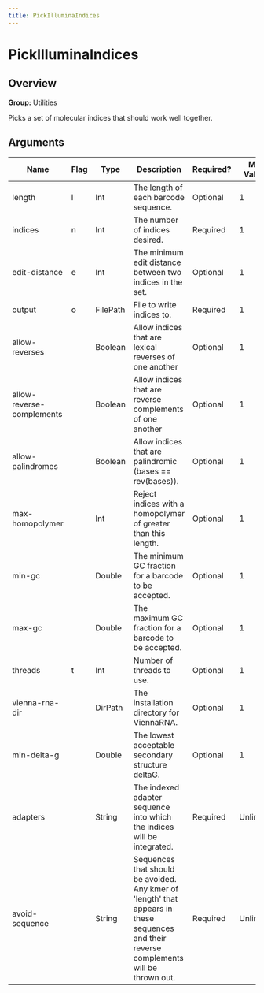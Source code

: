 ```yaml
---
title: PickIlluminaIndices
---
```


# PickIlluminaIndices

## Overview
**Group:** Utilities

Picks a set of molecular indices that should work well together.

## Arguments

|Name|Flag|Type|Description|Required?|Max Values|Default Value(s)|
|----|----|----|-----------|---------|----------|----------------|
|length|l|Int|The length of each barcode sequence.|Optional|1|8|
|indices|n|Int|The number of indices desired.|Required|1||
|edit-distance|e|Int|The minimum edit distance between two indices in the set.|Optional|1|3|
|output|o|FilePath|File to write indices to.|Required|1||
|allow-reverses||Boolean|Allow indices that are lexical reverses of one another|Optional|1|false|
|allow-reverse-complements||Boolean|Allow indices that are reverse complements of one another|Optional|1|false|
|allow-palindromes||Boolean|Allow indices that are palindromic (bases == rev(bases)).|Optional|1|false|
|max-homopolymer||Int|Reject indices with a homopolymer of greater than this length.|Optional|1|2|
|min-gc||Double|The minimum GC fraction for a barcode to be accepted.|Optional|1|0.0|
|max-gc||Double|The maximum GC fraction for a barcode to be accepted.|Optional|1|0.7|
|threads|t|Int|Number of threads to use.|Optional|1|4|
|vienna-rna-dir||DirPath|The installation directory for ViennaRNA.|Optional|1||
|min-delta-g||Double|The lowest acceptable secondary structure deltaG.|Optional|1|-10.0|
|adapters||String|The indexed adapter sequence into which the indices will be integrated.|Required|Unlimited|AATGATACGGCGACCACCGAGATCTACACNNNNNNNNACACTCTTTCCCTACACGACGCTCTTCCGATCT, AGATCGGAAGAGCACACGTCTGAACTCCAGTCACNNNNNNNNATCTCGTATGCCGTCTTCTGCTTG|
|avoid-sequence||String|Sequences that should be avoided.  Any kmer of 'length' that appears in these sequences and their reverse complements will be thrown out.|Required|Unlimited|AATGATACGGCGACCACCGAGATCTACACTCTTTCCCTACACGACGCTCTTCCGATCT, AGATCGGAAGAGCGGTTCAGCAGGAATGCCGAGACCGATCTCGTATGCCGTCTTCTGCTTG, AATGATACGGCGACCACCGAGATCTACACTCTTTCCCTACACGACGCTCTTCCGATCT, AGATCGGAAGAGCACACGTCTGAACTCCAGTCACNNNNNNNNATCTCGTATGCCGTCTTCTGCTTG, AATGATACGGCGACCACCGAGATCTACACTCTTTCCCTACACGACGCTCTTCCGATCT, AGATCGGAAGAGCTCGTATGCCGTCTTCTGCTTG, AATGATACGGCGACCACCGAGATCTACACGCCTCCCTCGCGCCATCAGAGATGTGTATAAGAGACAG, CTGTCTCTTATACACATCTCTGAGCGGGCTGGCAAGGCAGACCGNNNNNNNNATCTCGTATGCCGTCTTCTGCTTG, AATGATACGGCGACCACCGAGATCTACACNNNNNNNNTCGTCGGCAGCGTCAGATGTGTATAAGAGACAG, CTGTCTCTTATACACATCTCCGAGCCCACGAGACNNNNNNNNATCTCGTATGCCGTCTTCTGCTTG, AATGATACGGCGACCACCGAGATCTACACNNNNNNNNACACTCTTTCCCTACACGACGCTCTTCCGATCT, AGATCGGAAGAGCACACGTCTGAACTCCAGTCACNNNNNNNNATCTCGTATGCCGTCTTCTGCTTG|

